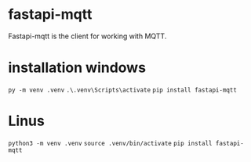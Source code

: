 # fastapi-mqtt
Fastapi-mqtt is the client for working with MQTT.


# installation windows
``py -m venv .venv``
``.\.venv\Scripts\activate``
``pip install fastapi-mqtt``

# Linus
``python3 -m venv .venv``
`source .venv/bin/activate`
``pip install fastapi-mqtt``